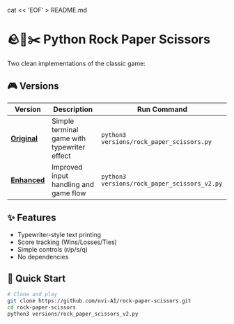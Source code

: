 cat << 'EOF' > README.md
# 🪨📄✂️ Python Rock Paper Scissors

Two clean implementations of the classic game:

## 🎮 Versions
| Version | Description | Run Command |
|---------|-------------|-------------|
| **[Original](versions/rock_paper_scissors.py)** | Simple terminal game with typewriter effect | `python3 versions/rock_paper_scissors.py` |
| **[Enhanced](versions/rock_paper_scissors_v2.py)** | Improved input handling and game flow | `python3 versions/rock_paper_scissors_v2.py` |

## ✨ Features
- Typewriter-style text printing
- Score tracking (Wins/Losses/Ties)
- Simple controls (r/p/s/q)
- No dependencies

## 🚀 Quick Start
```bash
# Clone and play
git clone https://github.com/ovi-AI/rock-paper-scissors.git
cd rock-paper-scissors
python3 versions/rock_paper_scissors_v2.py
